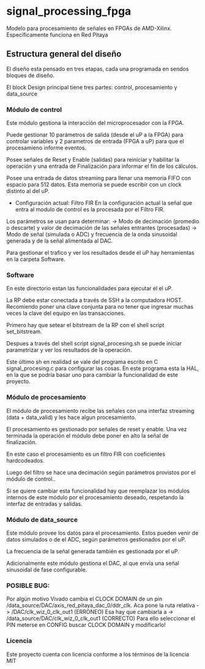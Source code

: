 # signal_processing_fpga
Modelo para procesamiento de señales en FPGAs de AMD-Xilinx. Especificamente funciona en Red Pitaya

## Estructura general del diseño
El diseño esta pensado en tres etapas, cada una programada en sendos bloques de diseño. 

El block Design principal tiene tres partes:  control, procesamiento y data_source

### Módulo de control

Este módulo gestiona la interacción del microprocesador con la FPGA. 

Puede gestionar 10 parámetros de salida (desde el uP a la FPGA) para controlar variables y 2 parametros de entrada (FPGA a uP) para que el procesamieno informe eventos.

Posee señales de Reset y Enable (salidas) para reiniciar y habilitar la operación y una entrada de Finalización para informar el fin de los cálculos.

Posee una entrada de datos streaming para llenar una memoria FIFO con espacio para 512 datos. Esta memoria se puede escribir con un clock distinto al del uP.

* Configuración actual: Filtro FIR
En la configuración actual la señal que entra al modulo de control es la procesada por el Filtro FIR.

Los parámetros se usan para determinar:
 -> Modo de decimación (promedio o descarte) y valor de decimación de las señales entrantes (procesadas)
 -> Modo de señal (simulada o ADC) y frecuencia de la onda sinusoidal generada y de la señal alimentada al DAC.
 
Para gestionar el trafico y ver los resultados desde el uP hay herramientas en la carpeta Software.

### Software 

En este directorio estan las funcionalidades para ejecutar el el uP. 

La RP debe estar conectada a través de SSH a la computadora HOST. Recomiendo poner una clave conjunta para no tener que ingresar muchas veces la clave del equipo en las transacciones.

Primero hay que setear el bitstream de la RP con el shell script set_bitstream.

Despues a través del shell script signal_procesing.sh se puede iniciar parametrizar y ver los resultados de la operación.

Este último sh en realidad se vale del programa escrito en C signal_procesing.c para configurar las cosas. En este programa esta la HAL, en la que se podría basar uno para cambiar la funcionalidad de este proyecto.
 
### Módulo de procesamiento

El módulo de procesamiento recibe las señales con una interfaz streaming (data + data_valid) y les hace algun procesamiento. 

El procesamiento es gestionado por señales de reset y enable. Una vez terminada la operación el módulo debe poner en alto la señal de finalización.

En este caso el procesamiento es un filtro FIR con coeficientes hardcodeados.

Luego del filtro se hace una decimación según parámetros provistos por el módulo de control..

Si se quiere cambiar esta funcionalidad hay que reemplazar los módulos internos de este módulo por el procesamiento deseado, respetando la interfaz de entradas y salidas.

### Módulo de data_source

Este módulo provee los datos para el procesamiento. Estos pueden venir de datos simulados o de el ADC, según parámetros gestionados por el uP.

La frecuencia de la señal generada también es gestionada por el uP.

Adicionalmente este módulo gestiona el DAC, al que envía una señal sinusoidal de fase configurable.

### POSIBLE BUG:

Por algún motivo Vivado cambia el CLOCK DOMAIN de un pin /data_source/DAC/axis_red_pitaya_dac_0/ddr_clk. 
Aca pone la ruta relativa -> /DAC/clk_wiz_0_clk_out1 (ERRONEO)
Esa hay que cambiarla a -> /data_source/DAC/clk_wiz_0_clk_out1 (CORRECTO)
Para ello seleccionar el PIN meterse en CONFIG buscar CLOCK DOMAIN y modificarlo!

### Licencia
Este proyecto cuenta con licencia conforme a los términos de la licencia MIT